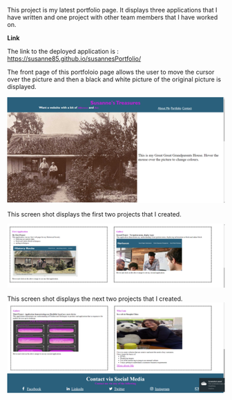 This project is my latest portfolio page.  It displays three applications that I have written and one project with other
team members that I have worked on.

**Link**

The link to the deployed application is : https://susanne85.github.io/susannesPortfolio/

The front page of this portfoloio page allows the user to move the cursor over the picture and then a black and white picture of the original picture is displayed.

![Black and white picture of oringal web page](./assets/images/2_readme.png)

This screen shot displays the first two projects that I created.

![First and Second projects](./assets/images/3_readme.png)

This screen shot displays the next two projects that I created.
![Third and Fourth projects](./assets/images/4_readme.png)

